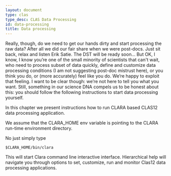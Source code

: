 ```yaml
---
layout: document
type: clas
type_desc: CLAS Data Processing
id: data-processing
title: Data processing
---
```


Really, though,
do we need to get our hands dirty and start processing the raw data?
After all we did our fair share when we were post-docs.
Just sit back, relax and listen Erik Satie.
The DST will be ready soon...
But OK, I know, I know you’re one of the small minority of scientists that can't wait,
who need to process subset of data quickly,
define and customize data processing conditions (I am not suggesting post-doc mistrust here),
or you think you do, or (more accurately) feel like you do.
We’re happy to exploit that feeling. I want to be clear though:
we’re not here to tell you what you want.
Still, something in our science DNA compels us to be honest about this:
you should follow the following instructions to start data processing yourself.

In this chapter we present instructions
how to run CLARA based CLAS12 data processing application.

We assume that the CLARA\_HOME env variable is pointing to
the CLARA run-time environment directory.

No just simply type 

```
$CLARA_HOME/bin/clara
```

This will start Clara command line interactive interface.
Hierarchical help will navigate you through options to set, customize, run and monitor 
Clas12 data processing applications.
